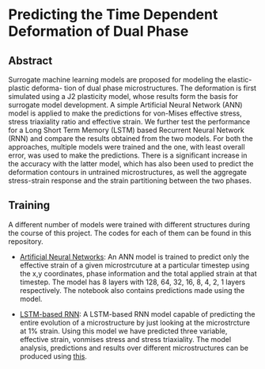 # Predicting the Time Dependent Deformation of Dual Phase

## Abstract

Surrogate machine learning models are proposed for modeling the elastic-plastic deforma-
tion of dual phase microstructures. The deformation is first simulated using a J2 plasticity
model, whose results form the basis for surrogate model development. A simple Artificial
Neural Network (ANN) model is applied to make the predictions for von-Mises effective
stress, stress triaxiality ratio and effective strain. We further test the performance for a
Long Short Term Memory (LSTM) based Recurrent Neural Network (RNN) and compare
the results obtained from the two models. For both the approaches, multiple models were
trained and the one, with least overall error, was used to make the predictions. There
is a significant increase in the accuracy with the latter model, which has also been used
to predict the deformation contours in untrained microstructures, as well the aggregate
stress-strain response and the strain partitioning between the two phases.

## Training

A different number of models were trained with different structures during the course of this project. The codes for each of them can be found in this repository.

- [Artificial Neural Networks](https://github.com/TheFlash98/model_training/blob/master/one-variable-ann.ipynb): An ANN model is trained to predict only the effective strain of a given microstrcuture at a particular timestep using the x,y coordinates, phase information and the total applied strain at that timestep. The model has 8 layers with 128, 64, 32, 16, 8, 4, 2, 1 layers respectively. The notebook also contains predictions made using the model.

- [LSTM-based RNN](https://github.com/TheFlash98/model_training/blob/master/window-lstm.ipynb): A LSTM-based RNN model capable of predicting the entire evolution of a microstructure by just looking at the microstrcture at 1% strain. Using this model we have predicted three variable, effective strain, vonmises stress and stress triaxiality. The model analysis, predictions and results over different microstructures can be produced using [this](https://github.com/TheFlash98/model_training/blob/master/window-lstm-plot-analysis.ipynb).
